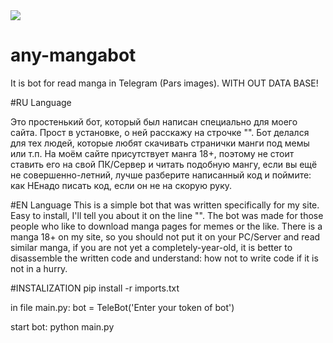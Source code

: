 <img src="https://any-more.ru/mang.svg">

# any-mangabot
It is bot for read manga in Telegram (Pars images). WITH OUT DATA BASE!

#RU Language


Это простенький бот, который был написан специально для моего сайта. 
Прост в установке, о ней расскажу на строчке "".
Бот делался для тех людей, которые любят скачивать странички манги под мемы или т.п.
На моём сайте присутствует манга 18+, поэтому не стоит ставить его на свой ПК/Сервер и читать подобную мангу, 
если вы ещё не совершенно-летний, 
лучше разберите написанный код и поймите: как НЕнадо писать код, если он не на скорую руку.



#EN Language
This is a simple bot that was written specifically for my site. 
Easy to install, I'll tell you about it on the line "".
The bot was made for those people who like to download manga pages for memes or the like.
There is a manga 18+ on my site, so you should not put it on your PC/Server and read similar manga,
if you are not yet a completely-year-old,
it is better to disassemble the written code and understand: how not to write code if it is not in a hurry.


#INSTALIZATION
pip install -r imports.txt

in file main.py:
bot = TeleBot('Enter your token of bot')

start bot:
python main.py
